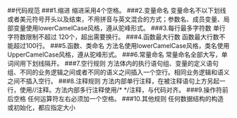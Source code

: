 ##代码规范
###1.缩进
缩进采用4个空格。
###2.变量命名
变量命名不以下划线或者美元符号开头以及结束，不用拼音与英文混合的方式；参数名、成员变量、局部变量使用lowerCamelCase风格，遵从驼峰形式。
###3.每行最多字符数
单行字符数限制不超过 120个，超出需要换行。
###4.函数最大行数
函数最大行数不能超过100行。
###5.函数、类命名
方法名使用lowerCamelCase风格，类名使用UpperCamelCase风格，遵从驼峰形式。
###6.常量命名
常量命名全部大写，单词间用下划线隔开。
###7.空行规则
方法体内的执行语句组、变量的定义语句组、不同的业务逻辑之间或者不同的语义之间插入一个空行。相同业务逻辑和语义之间不插入空行。
###8.注释规则
方法内部单行注释，在被注释语句上方另起一行，使用//注释。方法内部多行注释使用/* */注释，与代码对齐。
###9.操作符前后空格
任何运算符左右必须加一个空格。
###10.其他规则
任何数据结构的构造或初始化，都应指定大小


